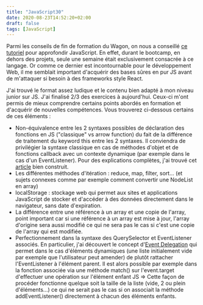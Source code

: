 ```yaml
---
title: "JavaScript30"
date: 2020-08-23T14:52:20+02:00
draft: false
tags: [JavaScript]
---
```


Parmi les conseils de fin de formation du Wagon, on nous a conseillé [ce tutoriel](https://courses.wesbos.com/account) pour approfondir JavaScript. En effet, durant le bootcamp, en dehors des projets, seule une semaine était exclusivement consacrée à ce langage. Or comme ce dernier est incontournable pour le développement Web, il me semblait important d'acquérir des bases sûres en pur JS avant de m'attaquer si besoin à des frameworks style React.

J'ai trouvé le format assez ludique et le contenu bien adapté à mon niveau junior sur JS. J'ai finalisé 2/3 des exercices à aujourd'hui. Ceux-ci m'ont permis de mieux comprendre certains points abordés en formation et d'acquérir de nouvelles compétences. Vous trouverez ci-dessous certains de ces éléments :
* Non-équivalence entre les 2 syntaxes possibles de déclaration des fonctions en JS ("classique" vs arrow function) du fait de la différence de traitement du keyword this entre les 2 syntaxes. Il conviendra de privilégier la syntaxe classique en cas de méthodes d'objet et de fonctions callback avec un contexte dynamique (par exemple dans le cas d'un EventListener). Pour des explications complètes, j'ai trouvé cet [article](https://www.freecodecamp.org/news/when-and-why-you-should-use-es6-arrow-functions-and-when-you-shouldnt-3d851d7f0b26/) bien construit.
* Les différentes méthodes d'itération : reduce, map, filter, sort... (et sujets connexes comme par exemple comment convertir une NodeList en array)
* localStorage : stockage web qui permet aux sites et applications JavaScript de stocker et d'accéder à des données directement dans le navigateur, sans date d'expiration.
* La différence entre une référence à un array et une copie de l'array, point important car si une référence à un array est mise à jour, l'array d'origine sera aussi modifié ce qui ne sera pas le cas si c'est une copie de l'array qui est modifiée.
* Perfectionnement dans la syntaxe des QuerySelector et EventListener associés. En particulier, j'ai découvert le concept d'[Event Delegation](https://javascript.info/event-delegation) qui permet dans le cas d'éléments dynamiques (une liste initialement vide par exemple que l'utilisateur peut amender) de plutôt rattacher l'EventListener à l'élément parent. Il est alors possible par exemple dans la fonction associée via une méthode match() sur l'event.target d'effectuer une opération sur l'élément enfant JS => Cette façon de procéder fonctionne quelque soit la taille de la liste (vide, 2 ou plein d'éléments...) ce qui ne serait pas le cas si on associait la méthode addEventListener() directement à chacun des éléments enfants.
